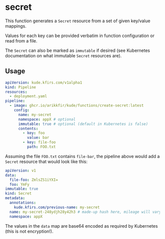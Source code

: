 # secret

This function generates a `Secret` resource from a set of given key/value mappings.

Values for each key can be provided verbatim in function configuration or read from a file.

The `Secret` can also be marked as `immutable` if desired (see Kubernetes documentation on what immutable `Secret` 
resources are).

## Usage

```yaml
apiVersion: kude.kfirs.com/v1alpha1
kind: Pipeline
resources:
  - deployment.yaml
pipeline:
  - image: ghcr.io/arikkfir/kude/functions/create-secret:latest
    config:
      name: my-secret
      namespace: appX # optional
      immutable: true # optional (default in Kubernetes is false)
      contents:
        - key: foo
          value: bar
        - key: file-foo
          path: FOO.txt
```

Assuming the file `FOO.txt` contains `file-bar`, the pipeline above would add a `Secret` resource that would look like
this:

```yaml
apiVersion: v1
data:
  file-foo: ZmlsZS1iYXI=
  foo: YmFy
immutable: true
kind: Secret
metadata:
  annotations:
    kude.kfirs.com/previous-name: my-secret
  name: my-secret-248ydjh28y42h3 # made-up hash here, mileage will vary
  namespace: appX
```

The values in the `data` map are base64 encoded as required by Kubernetes (this is not encryption!).
